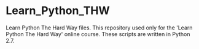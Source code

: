 # Learn_Python_THW
Learn Python The Hard Way files.
This repository used only for the 'Learn Python The Hard Way' online course.
These scripts are written in Python 2.7.
